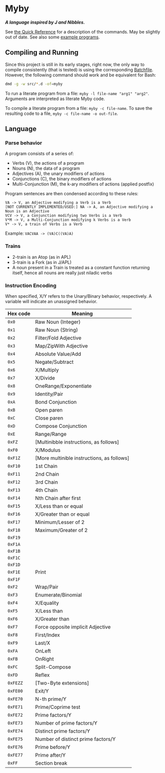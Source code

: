 # Myby
***A language inspired by J and Nibbles.***

See [the Quick Reference](./QUICKREF.md) for a description of the commands. May be slightly out of date. See also some [example programs](./example).

## Compiling and Running

Since this project is still in its early stages, right now, the only way to compile consistently (that is tested) is using the corresponding [Batchfile](./compile.bat). However, the following command should work and be equivalent for Bash:

```sh
dmd -g -w src/*.d -of=myby
```

To run a literate program from a file: `myby -l file-name "arg1" "arg2"`. Arguments are interpreted as literate Myby code.

To compile a literate program from a file: `myby -c file-name`. To save the resulting code to a file, `myby -c file-name -o out-file`.

## Language

### Parse behavior
A program consists of a series of:
 - Verbs (V), the actions of a program
 - Nouns (N), the data of a program
 - Adjectives (A), the unary modifiers of actions
 - Conjunctions (C), the binary modifiers of actions
 - Multi-Conjunction (M), the k-ary modifiers of actions (applied postfix)

Program sentences are then condensed according to these rules:
```
VA -> V, an Adjective modifying a Verb is a Verb
[NOT CURRENTLY IMPLEMENTED/USED:] NA -> A, an Adjective modifying a Noun is an Adjective
VCV -> V, a Conjunction modifying two Verbs is a Verb
V*M -> V, a Multi-Conjunction modifying k Verbs is a Verb
V* -> V, a train of Verbs is a Verb
```

Example: `VACVAA -> (VA)C((VA)A)`

### Trains
 - 2-train is an Atop (as in APL)
 - 3-train is a Fork (as in J/APL)
 - A noun present in a Train is treated as a constant function returning itself, hence all nouns are really just niladic verbs

### Instruction Encoding
When specified, X/Y refers to the Unary/Binary behavior, respectively. A variable will indicate an unassigned behavior.

| Hex code | Meaning |
|----------|---------|
| `0x0` | Raw Noun (Integer) |
| `0x1` | Raw Noun (String) |
| `0x2` | Filter/Fold Adjective |
| `0x3` | Map/ZipWith Adjective |
| `0x4` | Absolute Value/Add |
| `0x5` | Negate/Subtract |
| `0x6` | X/Multiply |
| `0x7` | X/Divide |
| `0x8` | OneRange/Exponentiate |
| `0x9` | Identity/Pair |
| `0xA` | Bond Conjunction |
| `0xB` | Open paren |
| `0xC` | Close paren |
| `0xD` | Compose Conjunction |
| `0xE` | Range/Range |
| `0xFZ` | [Multinibble instructions, as follows] |
| `0xF0` | X/Modulus |
| `0xF1Z` | [More multinible instructions, as follows] |
| `0xF10` | 1st Chain |
| `0xF11` | 2nd Chain |
| `0xF12` | 3rd Chain |
| `0xF13` | 4th Chain |
| `0xF14` | Nth Chain after first |
| `0xF15` | X/Less than or equal |
| `0xF16` | X/Greater than or equal |
| `0xF17` | Minimum/Lesser of 2 |
| `0xF18` | Maximum/Greater of 2 |
| `0xF19` |  |
| `0xF1A` |  |
| `0xF1B` |  |
| `0xF1C` |  |
| `0xF1D` |  |
| `0xF1E` | Print |
| `0xF1F` |  |
| `0xF2` | Wrap/Pair |
| `0xF3` | Enumerate/Binomial |
| `0xF4` | X/Equality |
| `0xF5` | X/Less than |
| `0xF6` | X/Greater than |
| `0xF7` | Force opposite implicit Adjective |
| `0xF8` | First/Index |
| `0xF9` | Last/X |
| `0xFA` | OnLeft |
| `0xFB` | OnRight |
| `0xFC` | Split-Compose |
| `0xFD` | Reflex |
| `0xFEZZ` | [Two-Byte extensions] |
| `0xFE00` | Exit/Y |
| `0xFE70` | N-th prime/Y |
| `0xFE71` | Prime/Coprime test |
| `0xFE72` | Prime factors/Y |
| `0xFE73` | Number of prime factors/Y |
| `0xFE74` | Distinct prime factors/Y |
| `0xFE75` | Number of distinct prime factors/Y |
| `0xFE76` | Prime before/Y |
| `0xFE77` | Prime after/Y |
| `0xFF` | Section break |